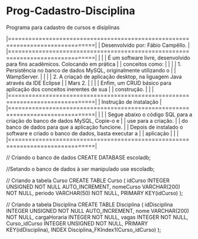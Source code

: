 # Prog-Cadastro-Disciplina
Programa para cadastro de cursos e disiplinas

|===============================================================================|
|				                Desenvolvido por: Fábio Campêllo. 					            |
|===============================================================================|
|											                                                         	|
|	É um software livre, desenvolvido para fins acadêmicos. Colocando em prática  |
| conceitos como:                                                               |
|						                                                             				|
|	1. Persistência no banco de dados MySQL, originalmente utilizando o           |
| WampServer.                                                              			|
|						                                                             				|
|	2. A criaçaõ de aplicação desktop, na liguagem Java através da IDE Eclipse    |
| Mars 2.                                                                       |
|						                                                             				|
|	Enfim, um CRUD básico para aplicação dos conceitos inerentes de sua           |
| construção.                                                                   |
|						                                                             				|
|===============================================================================|
|				                 	Instrução de instalação				                   			|
|===============================================================================|
|											                                                        	|
|	Segue abaixo o código SQL para a criação do banco de dados MySQL, Copie-o e   |
| use para a criação.           	                                              |
|	do banco de dados para que a aplicação funcione.				                     	|
|	Depois de instalado o software e criado o banco de dados, basta executar a    |
| aplicação                                                                    	|
|										                                                     				|
|===============================================================================|

// Criando o banco de dados
CREATE DATABASE escoladb;

//Setando o banco de dados à ser manipulado
use escoladb;

// Criando a tabela Curso
CREATE TABLE Curso (
  idCurso INTEGER UNSIGNED NOT NULL AUTO_INCREMENT,
  nomeCurso VARCHAR(200) NOT NULL,
  periodo VARCHAR(50) NOT NULL,
  PRIMARY KEY(idCurso)
);

// Criando a tabela Disciplina
CREATE TABLE Disciplina (
  idDisciplina INTEGER UNSIGNED NOT NULL AUTO_INCREMENT,
  nome VARCHAR(200) NOT NULL,
  cargaHoraria INTEGER NOT NULL,
  vagas INTEGER NOT NULL,
  Curso_idCurso INTEGER UNSIGNED NOT NULL,
  PRIMARY KEY(idDisciplina),
  INDEX Disciplina_FKIndex1(Curso_idCurso)
);


